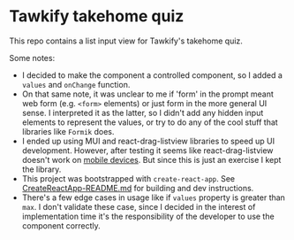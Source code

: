 # Tawkify takehome quiz

This repo contains a list input view for Tawkify's takehome quiz.

Some notes:

- I decided to make the component a controlled component, so I added a `values` and `onChange` function.
- On that same note, it was unclear to me if 'form' in the prompt meant web form (e.g. `<form>` elements) or just form in the more general UI sense.  I interpreted it as the latter, so I didn't add any hidden input elements to represent the values, or try to do any of the cool stuff that libraries like `Formik` does.
- I ended up using MUI and react-drag-listview libraries to speed up UI development.  However, after testing it seems like react-drag-listview doesn't work on [mobile devices](https://github.com/raisezhang/react-drag-listview/issues/42).  But since this is just an exercise I kept the library.
- This project was bootstrapped with `create-react-app`.  See [CreateReactApp-README.md](CreateReactApp-README.md) for building and dev instructions.
- There's a few edge cases in usage like if `values` property is greater than `max`.  I don't validate these case, since I decided in the interest of implementation time it's the responsibility of the developer to use the component correctly.
